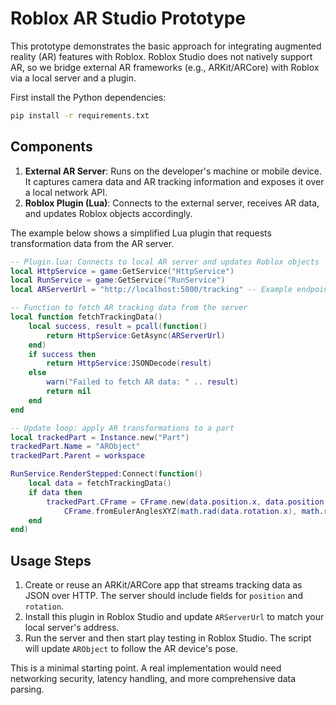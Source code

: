 # Roblox AR Studio Prototype

This prototype demonstrates the basic approach for integrating augmented reality (AR) features with Roblox. Roblox Studio does not natively support AR, so we bridge external AR frameworks (e.g., ARKit/ARCore) with Roblox via a local server and a plugin.

First install the Python dependencies:

```bash
pip install -r requirements.txt
```

## Components

1. **External AR Server**: Runs on the developer's machine or mobile device. It captures camera data and AR tracking information and exposes it over a local network API.
2. **Roblox Plugin (Lua)**: Connects to the external server, receives AR data, and updates Roblox objects accordingly.

The example below shows a simplified Lua plugin that requests transformation data from the AR server.

```lua
-- Plugin.lua: Connects to local AR server and updates Roblox objects
local HttpService = game:GetService("HttpService")
local RunService = game:GetService("RunService")
local ARServerUrl = "http://localhost:5000/tracking" -- Example endpoint

-- Function to fetch AR tracking data from the server
local function fetchTrackingData()
    local success, result = pcall(function()
        return HttpService:GetAsync(ARServerUrl)
    end)
    if success then
        return HttpService:JSONDecode(result)
    else
        warn("Failed to fetch AR data: " .. result)
        return nil
    end
end

-- Update loop: apply AR transformations to a part
local trackedPart = Instance.new("Part")
trackedPart.Name = "ARObject"
trackedPart.Parent = workspace

RunService.RenderStepped:Connect(function()
    local data = fetchTrackingData()
    if data then
        trackedPart.CFrame = CFrame.new(data.position.x, data.position.y, data.position.z) *
            CFrame.fromEulerAnglesXYZ(math.rad(data.rotation.x), math.rad(data.rotation.y), math.rad(data.rotation.z))
    end
end)
```

## Usage Steps

1. Create or reuse an ARKit/ARCore app that streams tracking data as JSON over HTTP. The server should include fields for `position` and `rotation`.
2. Install this plugin in Roblox Studio and update `ARServerUrl` to match your local server's address.
3. Run the server and then start play testing in Roblox Studio. The script will update `ARObject` to follow the AR device's pose.

This is a minimal starting point. A real implementation would need networking security, latency handling, and more comprehensive data parsing.
